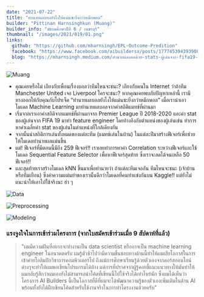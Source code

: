 ```yaml
---
date: "2021-07-22"
title: "ทำนายผลบอลยังไงให้แม่นซะยิ่งกว่าหมึกพอล"
builder: "Pittinan Harnsinghkun (Muang)"
builder_info: "มัธยมศึกษาปีที่ 6 / เพชรบุรี"
thumbnail: "/images/2021/019/01.png"
links:
  github: "https://github.com/mharnsingh/EPL-Outcome-Predition"
  facebook: "https://www.facebook.com/aibuildersx/posts/177745394393908"
  blog: "https://mharnsingh.medium.com/ทำนายผลบอลด้วย-stats-ผู้เล่นจาก-fifa19-และค่าสถิติแมทช์ที่ผ่านมา-3952e8b7057e"
---
```


![Muang](/images/2021/019/02.jpg)

- คุณเคยหรือไม่ เถียงกับเพื่อนเรื่องบอลว่าทีมไหนจะชนะ? เถียงกับคนใน Internet ว่าถ้าทีม Manchester United เจอ Liverpool ใครจะชนะ? หากคุณเคยพบกับปัญหาเหล่านี้ เรามีทางออกให้กับคุณกับโปรเจ็ค “ทำนายผลบอลยังไงให้แม่นซะยิ่งกว่าหมึกพอล” เมื่อเรานำเอาโมเดล Machine Learning มาทำนายผลบอลจากค่าสถิติแมทช์ที่ผ่านมา
- เริ่มจากเราเอาค่าสถิติจากแมทช์ที่ผ่านมาจาก Premier League ปี 2018-2020 และค่า stat ของผู้เล่นจาก FIFA 19 มาทำ feature engineer โดยอ้างอิงกับตำแหน่งของผู้เล่นเช่น ทำการหาค่าเฉลี่ยค่า stat ของผู้เล่นในตำแหน่งที่ใกล้เคียงกัน 
- จากนั้นนำสถิติการเล่นทั้งหมดของแต่ละทีม (แมทช์เล่นในบ้าน) ในแต่ละปีมาสร้างฟีเจอร์เพื่อช่วยให้โมเดลทำนายผลแม่นขึ้น
- แต่! ฟีเจอร์ที่มีตอนนี้มีถึง 259 ฟีเจอร์!! เราเลยทำการหาค่า Correlation ระหว่างฟีเจอร์และใช้โมเดล Sequential Feature Selector เพื่อหาฟีเจอร์สุดท้าย ซึ่งเราจะลดได้จนเหลือ 50 ฟีเจอร์!!
- และสุดท้ายเราสร้างโมเดล kNN ขึ้นมาเพื่อทำนายว่า ถ้าแต่ละทีมเจอกัน ทีมไหนจะชนะ (เจ้าบ้านหรือทีมเยือน) ซึ่งค่าความแม่นยำของเรานั้นดีกว่าโมเดลที่คนทำแข่งกันบน Kaggle!! แต่ยังไม่แนะนำให้เอาไปใช้จริงนะ ฮ่า ๆ

![Data](/images/2021/019/03.png)


![Preprocessing](/images/2021/019/04.png)


![Modeling](/images/2021/019/05.png)

### แรงจูงใจในการเข้าร่วมโครงการ (จากใบสมัครเข้าร่วมเมื่อ 9 สัปดาห์ที่แล้ว)
> "ผมมีความฝันที่อยากจะทำงานเป็น data scientist หรืออาจเป็น machine learning engineer ในอนาคตครับ ผมรู้ตัวช้าไปว่ามีความชื่นชอบทางด้านนี้ทำให้ผมเสียโอกาสในการเข้าค่ายโอลิมปิกวิชาการคอมพิวเตอร์ไป ถึงแม้การศึกษาเรียนรู้ด้วยตัวเองจากคอร์สออนไลน์ต่างๆจะทำให้ผมพอเขียนโปรแกรมได้บ้าง แต่การที่ปราศจากผู้รู้คอยชี้แนะแนวทางให้มันทำให้ผมกลับรู้สึกว่าผมเองยังไม่สามารถนำโค้ดที่เขียนนี้ไปใช้จริงได้เท่าไหร่นัก ซึ่งผมได้เห็นว่าโครงการ AI Builders นี้เป็นโอกาสที่ดีที่ผมจะได้พัฒนาความรู้ของตัวเองเพิ่มเติมในด้าน AI พร้อมทั้งยังได้ฝึกเขียนโค้ดสำหรับใช้งานจริงในการทำโครงงานด้วยครับ"